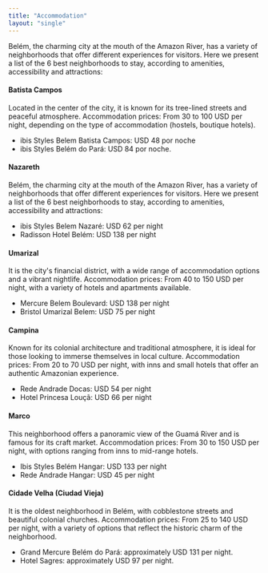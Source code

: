 ```yaml
---
title: "Accommodation"
layout: "single"
---
```


Belém, the charming city at the mouth of the Amazon River, has a variety of neighborhoods that offer different experiences for visitors. Here we present a list of the 6 best neighborhoods to stay, according to amenities, accessibility and attractions:

#### Batista Campos
Located in the center of the city, it is known for its tree-lined streets and peaceful atmosphere.
Accommodation prices: From 30 to 100 USD per night, depending on the type of accommodation (hostels, boutique hotels).

- ibis Styles Belem Batista Campos: USD 48 por noche
- ibis Styles Belém do Pará: USD 84 por noche. 

#### Nazareth
Belém, the charming city at the mouth of the Amazon River, has a variety of neighborhoods that offer different experiences for visitors. Here we present a list of the 6 best neighborhoods to stay, according to amenities, accessibility and attractions:

- ibis Styles Belem Nazaré: USD 62 per night
- Radisson Hotel Belém: USD 138 per night

#### Umarizal
It is the city's financial district, with a wide range of accommodation options and a vibrant nightlife.
Accommodation prices: From 40 to 150 USD per night, with a variety of hotels and apartments available.
- Mercure Belem Boulevard: USD 138 per night
- Bristol Umarizal Belem: USD 75 per night

#### Campina
Known for its colonial architecture and traditional atmosphere, it is ideal for those looking to immerse themselves in local culture.
Accommodation prices: From 20 to 70 USD per night, with inns and small hotels that offer an authentic Amazonian experience.

- Rede Andrade Docas: USD  54 per night
- Hotel Princesa Louçã: USD 66 per night

#### Marco
This neighborhood offers a panoramic view of the Guamá River and is famous for its craft market.
Accommodation prices: From 30 to 150 USD per night, with options ranging from inns to mid-range hotels.
- Ibis Styles Belém Hangar: USD 133 per night
- Rede Andrade Hangar: USD 45 per night

#### Cidade Velha (Ciudad Vieja)
It is the oldest neighborhood in Belém, with cobblestone streets and beautiful colonial churches.
Accommodation prices: From 25 to 140 USD per night, with a variety of options that reflect the historic charm of the neighborhood.
- Grand Mercure Belém do Pará: approximately USD 131 per night.
- Hotel Sagres: approximately USD 97 per night.
